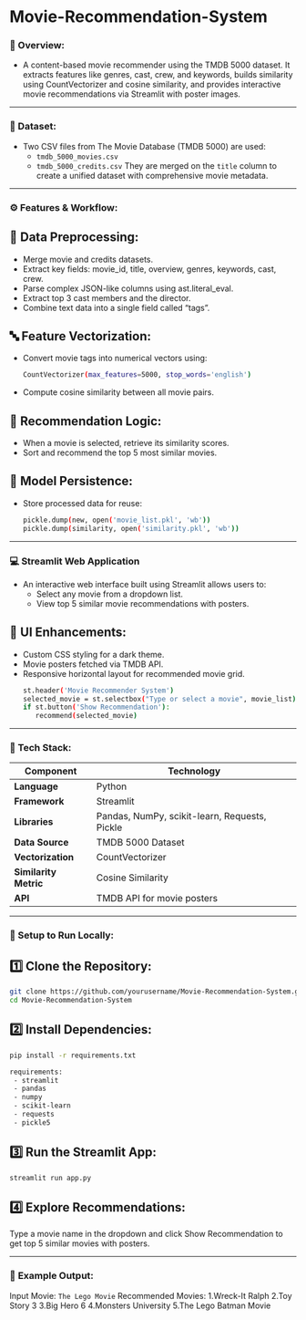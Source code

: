 # Movie-Recommendation-System
### 🧠 Overview:
- A content-based movie recommender using the TMDB 5000 dataset. It extracts features like genres, cast, crew, and keywords, builds similarity using CountVectorizer and cosine similarity, and provides interactive movie recommendations via Streamlit with poster images.

---

### 📂 Dataset:
- Two CSV files from The Movie Database (TMDB 5000) are used:
  - `tmdb_5000_movies.csv`
  - `tmdb_5000_credits.csv`
They are merged on the `title` column to create a unified dataset with comprehensive movie metadata.

--- 

### ⚙️ Features & Workflow:
## 🧹 **Data Preprocessing:**

   - Merge movie and credits datasets.
   - Extract key fields: movie_id, title, overview, genres, keywords, cast, crew.
   - Parse complex JSON-like columns using ast.literal_eval.
   - Extract top 3 cast members and the director.
   - Combine text data into a single field called “tags”.
     
## 🔤 **Feature Vectorization:**

   - Convert movie tags into numerical vectors using:
     ```bash
     CountVectorizer(max_features=5000, stop_words='english')
     ```
   - Compute cosine similarity between all movie pairs.

## 🤖 **Recommendation Logic:**

   - When a movie is selected, retrieve its similarity scores.
   - Sort and recommend the top 5 most similar movies.

## 🧾 **Model Persistence:**

   - Store processed data for reuse:
     ```bash
     pickle.dump(new, open('movie_list.pkl', 'wb'))
     pickle.dump(similarity, open('similarity.pkl', 'wb'))
     ```
--- 

### 💻 Streamlit Web Application
- An interactive web interface built using Streamlit allows users to:
    - Select any movie from a dropdown list.
    - View top 5 similar movie recommendations with posters.

## 🎨 **UI Enhancements:**
  - Custom CSS styling for a dark theme.
  - Movie posters fetched via TMDB API.
  - Responsive horizontal layout for recommended movie grid.
    ```bash
    st.header('Movie Recommender System')
    selected_movie = st.selectbox("Type or select a movie", movie_list)
    if st.button('Show Recommendation'):
       recommend(selected_movie)
    ```
---

### 🧱 Tech Stack: 

| Component           | Technology       |
|---------------------|------------------|
| **Language**        | Python |
| **Framework**       | Streamlit |
| **Libraries**       | Pandas, NumPy, scikit-learn, Requests, Pickle |
| **Data Source**     | TMDB 5000 Dataset |
| **Vectorization**   | CountVectorizer |
| **Similarity Metric** | Cosine Similarity |
| **API**               | TMDB API for movie posters |

---

### 🚀 Setup to Run Locally:
## 1️⃣ **Clone the Repository:**
   ```bash
   git clone https://github.com/yourusername/Movie-Recommendation-System.git
   cd Movie-Recommendation-System
   ```
## 2️⃣ **Install Dependencies:**
   ```bash
   pip install -r requirements.txt
   ```
   ```bash
   requirements:
    - streamlit
    - pandas
    - numpy
    - scikit-learn
    - requests
    - pickle5
   ```
## 3️⃣ **Run the Streamlit App:**
   ```bash
   streamlit run app.py
   ```
## 4️⃣ **Explore Recommendations:**
   Type a movie name in the dropdown and click Show Recommendation to get top 5 similar movies with posters.

---

### 🧩 **Example Output:**
Input Movie: `The Lego Movie`
Recommended Movies:
  1.Wreck-It Ralph
  2.Toy Story 3
  3.Big Hero 6
  4.Monsters University
  5.The Lego Batman Movie
   
     
